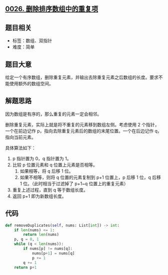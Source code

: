 ## [0026. 删除排序数组中的重复项](https://leetcode-cn.com/problems/remove-duplicates-from-sorted-array/)

## 题目相关

- 标签：数组、双指针
- 难度：简单

## 题目大意

给定一个有序数组，删除重复元素，并输出去除重复元素之后数组的长度。要求不能使用额外的数组空间。

## 解题思路

因为数组是有序的，那么重复的元素一定会相邻。

删除重复元素，实际上就是将不重复的元素移到数组左侧。考虑使用 2 个指针，一个在前边记作 p，指向去除重复元素后的数组的末尾位置。一个在后边记作 q，指向当前元素。

具体算法如下：

1. p 指针置为 0，q 指针置为 1。
2. 比较 p 位置元素和 q 位置上元素是否相等。
   1. 如果相等，将 q 后移 1 位。
   2. 如果不相等，则将 q 位置的元素复制到 p+1 位置上，p 后移 1 位，q 后移 1 位。（此时相当于过滤掉了 p+1~q 位置上的重复元素）
3. 重复上述过程，直到 q 等于数组长度。
4. 返回 p+1 即为新数组长度。

## 代码

```Python
def removeDuplicates(self, nums: List[int]) -> int:
    if len(nums) <= 1:
        return len(nums)
    p, q = 0, 1
    while (q < len(nums)):
        if nums[p] != nums[q]:
            nums[p+1] = nums[q]
            p += 1
        q += 1
    return p+1
```


